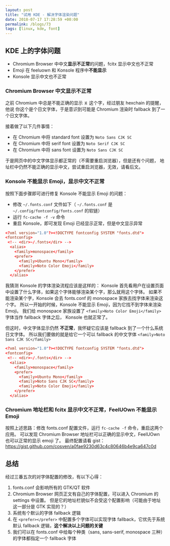 ```yaml
---
layout: post
title: "试用 KDE - 解决字体渲染问题"
date: 2018-07-17 17:28:59 +00:00
permalink: /blogs/73
tags: [linux, kde, font]
---
```

## KDE 上的字体问题

- Chromium Browser 中中文**显示不正常**的问题，fcitx 显示中文也不正常
- Emoji 在 feeluown 和 Konsole 程序中**不能显示**
- Konsole 显示中文也不正常

### Chromium Browser 中文显示不正常
之前 Chromium 中总是不能正确的显示 `关` 这个字，经过朋友 hexchain 的提醒，他说
你这个是个日文字体，于是意识到可能是 Chromium 渲染时 fallback 到了一个日文字体。

接着做了以下几件事情：

- 在 Chromium 中将 standard font 设置为 `Noto Sans CJK SC`
- 在 Chromium 中将 serif font 设置为 `Noto Serif CJK SC`
- 在 Chromium 中将 sans font 设置为 `Noto Sans CJK SC`

于是网页中的中文字体显示都正常的（不需要重启浏览器），但是还有个问题，
地址栏中仍然不能正确的显示中文，尝试重启浏览器，无效，请看后文。

### Konsole 不能显示 Emoji，显示中文不正常
按照下面步骤即可进行修复 Konsole 不能显示 Emoji 的问题：

- 修改 `~/.fonts.conf` 文件如下（ `~/.fonts.conf` 是 `~/.config/fontconfig/fonts.conf` 的软链）
- 运行 `fc-cache -f -v` 命令
- 重启 Konsole，即可发现 Emoji 已经显示正常，但是中文显示异常

```conf
<?xml version="1.0"?><!DOCTYPE fontconfig SYSTEM "fonts.dtd">
<fontconfig>
 <!-- <dir>~/.fonts</dir> -->
  <alias>
    <family>monospace</family>
    <prefer>
      <family>Ubuntu Mono</family>
      <family>Noto Color Emoji</family>
    </prefer>
  </alias>
```

我猜测 Konsole 的字体渲染流程应该是这样的： 
Konsole 首先看用户在设置页面中设置了什么字体，如果这个字体能够渲染某个字，那么就用这个字体。
如果不能渲染某个字，Konsole 会去 fonts.conf 的 monospace 家族去找字体来渲染这个字。
所以一开始的时候，Konsole 不能显示 Emoji，因为它找不到字体来渲染 Emoji。
我们给 monospace 家族设置了 `<family>Noto Color Emoji</family>` 字体当作 fallback 字体之后，
Konsole 也就正常了。

但这时，中文字体显示仍然 **不正常**，我怀疑它应该是 fallback 到了一个什么系统日文字体。
所以我们要做的就是给它一个可以 fallback 的中文字体 `<family>Noto Sans CJK SC</family>`

```conf
<?xml version="1.0"?><!DOCTYPE fontconfig SYSTEM "fonts.dtd">
<fontconfig>
 <!-- <dir>~/.fonts</dir> -->
  <alias>
    <family>monospace</family>
    <prefer>
      <family>Ubuntu Mono</family>
      <family>Noto Sans CJK SC</family>
      <family>Noto Color Emoji</family>
    </prefer>
  </alias>
```

### Chromium 地址栏和 fcitx 显示中文不正常，FeelUOwn 不能显示 Emoji
按照上述思路：修改 fonts.conf 配置文件，运行 `fc-cache -f` 命令，重启这两个应用。
可以发现 Chromium Browser 地址栏可以正确的显示中文，FeelUOwn 也可以正常的显示 emoji 了。
最终配置请看 gist：https://gist.github.com/cosven/a0fae9230d63c4c80646b4e9ca647c0d

## 总结

经过三番五次的对字体配置的修改，有以下心得：

1. fonts.conf 会影响所有的 GTK/QT 软件
2. Chromium Browser 网页正文有自己的字体配置，可以进入 Chromium 的 settings 中设置。
但是它的地址栏貌似不会受这个配置影响（可能由于地址这一部分是 GTK 实现的？）
3. 系统有个默认的字体 fallback 逻辑
3. 在 `<prefer></prefer>` 中配置多个字体可以实现字体 fallback，它优先于系统默认 fallback 逻辑，**这个解决以上问题的关键**
4. 我们可以在 fonts.conf 中给每个种类（sans, sans-serif, monospace 三种）的字体都指定一个 fallback 字体